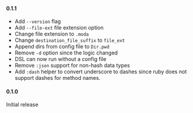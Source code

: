 #### 0.1.1
* Add `--version` flag
* Add `--file-ext` file extension option
* Change file extension to `.moda`
* Change `destination_file_suffix` to `file_ext`
* Append dirs from config file to `Dir.pwd`
* Remove `-d` option since the logic changed
* DSL can now run without a config file
* Remove `:json` support for non-hash data types
* Add `:dash` helper to convert underscore to dashes since ruby does not support dashes for method names.

#### 0.1.0
Initial release
